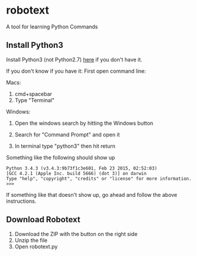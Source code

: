 # robotext
A tool for learning Python Commands


## Install Python3
Install Python3 (not Python2.7) [here](http://getpython3.com/diveintopython3/installing-python.html) if you don't have it.

If you don't know if you have it:
First open command line:

Macs:
1. cmd+spacebar
2. Type "Terminal"

Windows:
1. Open the windows search by hitting the Windows button
2. Search for "Command Prompt" and open it

3. In terminal type "python3" then hit return

Something like the following should show up

    Python 3.4.3 (v3.4.3:9b73f1c3e601, Feb 23 2015, 02:52:03) 
    [GCC 4.2.1 (Apple Inc. build 5666) (dot 3)] on darwin
    Type "help", "copyright", "credits" or "license" for more information.
    >>> 

If something like that doesn't show up, go ahead and follow the above instructions.

## Download Robotext
1. Download the ZIP with the button on the right side
2. Unzip the file
3. Open robotext.py



